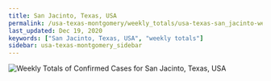 ```yaml
---
title: San Jacinto, Texas, USA
permalink: /usa-texas-montgomery/weekly_totals/usa-texas-san_jacinto-weekly_totals.html
last_updated: Dec 19, 2020
keywords: ["San Jacinto, Texas, USA", "weekly totals"]
sidebar: usa-texas-montgomery_sidebar
---
```


![Weekly Totals of Confirmed Cases for San Jacinto, Texas, USA](/covid_tracker/images/graphs/usa-texas-san_jacinto-weekly_totals_graph.png)
